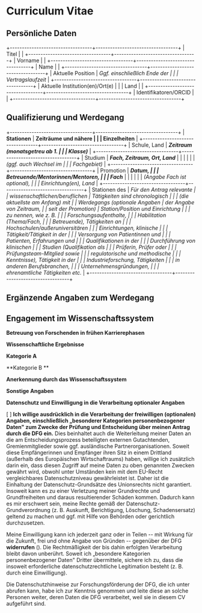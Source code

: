# Curriculum Vitae

## Persönliche Daten

+----------------------------------+----------------------------------+
| Titel                            |                                  |
+----------------------------------+----------------------------------+
| Vorname                          |                                  |
+----------------------------------+----------------------------------+
| Name                             |                                  |
+----------------------------------+----------------------------------+
|  Aktuelle Position               | *Ggf. einschließlich Ende der    |
|                                  |                Vertragslaufzeit* |
+----------------------------------+----------------------------------+
| Aktuelle Institution(en)/Ort(e)  |                                  |
| Land                             |                                  |
+----------------------------------+----------------------------------+
| Identifikatoren/ORCID            |                                  |
+----------------------------------+----------------------------------+


## Qualifizierung und Werdegang

+----------------------------------+----------------------------------+
| **Stationen**                    | **Zeiträume und nähere           |
|                                  | Einzelheiten**                   |
+----------------------------------+----------------------------------+
| Schule, Land                     | ***Zeitraum (monatsgetreu ab 1.  |
|                                  | Klasse)***                       |
+----------------------------------+----------------------------------+
| Studium                          | ***Fach, Zeitraum, Ort, Land***  |
|                                  |                                  |
|                                  | *(ggf. auch Wechsel im           |
|                                  | Fachgebiet)*                     |
+----------------------------------+----------------------------------+
| Promotion                        | ***Datum,                        |
|                                  | Betreuende/Mentorinnen/Mentoren, |
|                                  | Fach***                          |
|                                  |                                  |
|                                  | *(Angabe Fach ist optional),     |
|                                  | Einrichtung(en), Land*           |
+----------------------------------+----------------------------------+
| Stationen des                    | *Für den Antrag relevante        |
| wissenschaftlichen/beruflichen   | Tätigkeiten sind chronologisch   |
|                                  | (die aktuellste am Anfang) mit   |
| Werdegangs *(optionale Angaben   | der Angabe von Zeitraum,         |
| seit der Promotion)*             | Station/Position und Einrichtung |
|                                  | zu nennen, wie z. B.             |
|                                  | Forschungsaufenthalte,           |
|                                  | Habilitation (Thema/Fach,        |
|                                  | Betreuende), Tätigkeiten an      |
|                                  | Hochschulen/außeruniversitären   |
|                                  | Einrichtungen, klinische         |
|                                  | Tätigkeit/Tätigkeit in der       |
|                                  | Versorgung von Patientinnen und  |
|                                  | Patienten, Erfahrungen und       |
|                                  | Qualifikationen in der           |
|                                  | Durchführung von klinischen      |
|                                  | Studien (Qualifikation als       |
|                                  | Prüferin, Prüfer oder            |
|                                  | Prüfungsteam-Mitglied sowie      |
|                                  | regulatorische und methodische   |
|                                  | Kenntnisse), Tätigkeit in der    |
|                                  | Industrieforschung, Tätigkeiten  |
|                                  | in anderen Berufsbranchen,       |
|                                  | Unternehmensgründungen,          |
|                                  | ehrenamtliche Tätigkeiten etc.*  |
+----------------------------------+----------------------------------+

## Ergänzende Angaben zum Werdegang


## Engagement im Wissenschaftssystem


**Betreuung von Forschenden in frühen Karrierephasen**

**Wissenschaftliche Ergebnisse**

**Kategorie A**

**Kategorie B **

**Anerkennung durch das Wissenschaftssystem**

**Sonstige Angaben**


**Datenschutz und Einwilligung in die Verarbeitung optionaler
Angaben**

\[ \] **Ich willige ausdrücklich in die Verarbeitung der freiwilligen
(optionalen) Angaben, einschließlich „besonderer Kategorien
personenbezogener Daten" zum Zwecke der Prüfung und Entscheidung über
meinen Antrag durch die DFG ein.** Dies beinhaltet auch die
Weiterleitung meiner Daten an die am Entscheidungsprozess beteiligten
externen Gutachtenden, Gremienmitglieder sowie ggf. ausländische
Partnerorganisationen. Soweit diese Empfängerinnen und Empfänger ihren
Sitz in einem Drittland (außerhalb des Europäischen Wirtschaftraums)
haben, willige ich zusätzlich darin ein, dass diesen Zugriff auf meine
Daten zu oben genannten Zwecken gewährt wird, obwohl unter Umständen
kein mit dem EU-Recht vergleichbares Datenschutzniveau gewährleistet
ist. Daher ist die Einhaltung der Datenschutz-Grundsätze des
Unionsrechts nicht garantiert. Insoweit kann es zu einer Verletzung
meiner Grundrechte und Grundfreiheiten und daraus resultierender Schäden
kommen. Dadurch kann es mir erschwert sein, meine Rechte gemäß der
Datenschutz-Grundverordnung (z. B. Auskunft, Berichtigung, Löschung,
Schadensersatz) geltend zu machen und ggf. mit Hilfe von Behörden oder
gerichtlich durchzusetzen.

Meine Einwilligung kann ich jederzeit ganz oder in Teilen -- mit Wirkung
für die Zukunft, frei und ohne Angabe von Gründen -- gegenüber der DFG
**widerrufen** (). Die Rechtmäßigkeit der bis dahin erfolgten
Verarbeitung bleibt davon unberührt. Soweit ich „besondere Kategorien
personenbezogener Daten" Dritter übermittele, sichere ich zu, dass die
insoweit erforderliche datenschutzrechtliche Legitimation besteht (z. B.
durch eine Einwilligung).

Die Datenschutzhinweise zur Forschungsförderung der DFG, die ich unter 
abrufen kann, habe ich zur Kenntnis genommen und leite
diese an solche Personen weiter, deren Daten die DFG verarbeitet, weil
sie in diesem CV aufgeführt sind.
